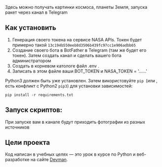 Здесь можно получать картинки космоса, планеты Земля, запуска ракет через канал в Telegram 

## Как установить
  1. Генерация своего токена на сервисе NASA APIs. Токен будет примерно такой ```13c194b550eeb8d3506b439fc97cc1e906adbb65```
  2. Создание своего бота в BotFather в Telegram (там же будет его токен). Затем создать канал и сделать вашего бота администратором
  3. Создать в корневом катологе файл .env .
  3. Записать в этом файле ваши BOT_TOKEN и NASA_TOKEN = '......'
  
Python3 должен быть уже установлен. Затем використовуйте `pip `(или , есть конфликт с Python2 `pip3`) для установки зависимостей:

`pip install -r requirements.txt`

## Запуск скриптов:
При запуске вам в канале будут приходить фотографии из разных источников 


## Цели проекта
Код написан в учебных целях — это урок в курсе по Python и веб-разработке на сайте [Devman](https://dvmn.org/).
